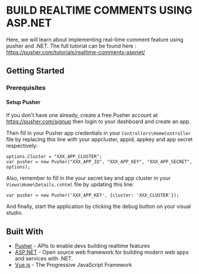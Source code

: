 # BUILD REALTIME COMMENTS USING ASP.NET

Here, we will learn about implementing real-time comment feature using pusher and .NET. The full tutorial can be found here : [https://pusher.com/tutorials/realtime-comments-aspnet/ ](https://pusher.com/tutorials/realtime-comments-aspnet/) 

## Getting Started


### Prerequisites

#### Setup Pusher

If you don't have one already, create a free Pusher account at https://pusher.com/signup then login to your dashboard and create an app. 


Then fill in your Pusher app credentials in your `Controllers\HomeController` file by replacing this line with your appcluster, appid, appkey and app secret respectively:

```
options.Cluster = "XXX_APP_CLUSTER";
var pusher = new Pusher("XXX_APP_ID", "XXX_APP_KEY", "XXX_APP_SECRET", options);
```

Also, remember to fill in the your secret key and app cluster in your `Views\Home\Details.cshtml` file by updating this line:

```
var pusher = new Pusher('XXX_APP_KEY', {cluster: 'XXX_CLUSTER'});
```

And finally, start the application by clicking the debug button on your visual studio.

## Built With

* [Pusher](https://pusher.com/) - APIs to enable devs building realtime features
* [ASP.NET](https://www.asp.net/) - Open source web framework for building modern web apps and services with .NET. 
* [Vue.js](https://vuejs.org/) - The Progressive JavaScript Framework

